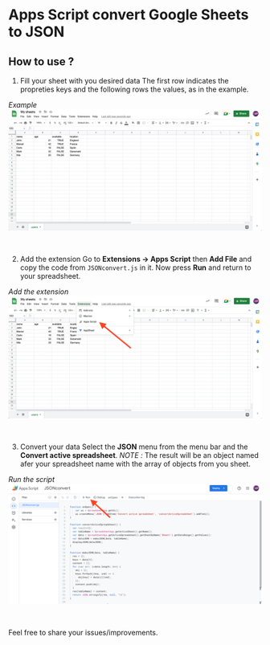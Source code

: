 # Apps Script convert Google Sheets to JSON

## How to use ?
1. Fill your sheet with you desired data
The first row indicates the propreties keys and the following rows the values, as in the example.

*Example*
![How to write your data](./screens/screen1.png)

<br>

2. Add the extension
Go to **Extensions -> Apps Script** then **Add File** and copy the code from `JSONconvert.js` in it.
Now press **Run** and return to your spreadsheet.

*Add the extension*
![Add the extension](./screens/screen2.png)

<br>

3. Convert your data
Select the **JSON** menu from the menu bar and the **Convert active spreadsheet**.
*NOTE :* The result will be an object named afer your spreadsheet name with the array of objects from you sheet.

*Run the script*
![Run the script](./screens/screen3.png)

<br>

Feel free to share your issues/improvements.